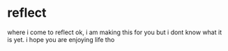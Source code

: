 # reflect
where i come to reflect ok, i am making this for you but i dont know what it is yet. i hope you are enjoying life tho 
